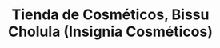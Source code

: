 ---
title: "Tienda de Cosméticos, Bissu Cholula (Insignia Cosméticos)"
url: /cholula-puebla/tienda-de-cosmeticos-bissu-cholula-insignia-cosmeticos/
shop: Kosmetik
---
